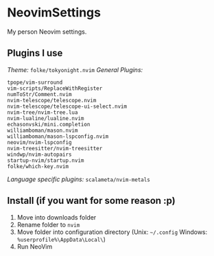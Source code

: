 # NeovimSettings
My person Neovim settings.

## Plugins I use
*Theme:*
`folke/tokyonight.nvim`
*General Plugins:*
```
tpope/vim-surround
vim-scripts/ReplaceWithRegister
numToStr/Comment.nvim
nvim-telescope/telescope.nvim
nvim-telescope/telescope-ui-select.nvim
nvim-tree/nvim-tree.lua
nvim-lualine/lualine.nvim
echasonvski/mini.completion
williamboman/mason.nvim
williamboman/mason-lspconfig.nvim
neovim/nvim-lspconfig
nvim-treesitter/nvim-treesitter
windwp/nvim-autopairs
startup-nvim/startup.nvim
folke/which-key.nvim
```
*Language specific plugins:*
`scalameta/nvim-metals`

## Install (if you want for some reason :p)
1. Move into downloads folder
2. Rename folder to `nvim`
3. Move folder into configuration directory (Unix: `~/.config` Windows: `%userprofile%\AppData\Local\`)
4. Run NeoVim
